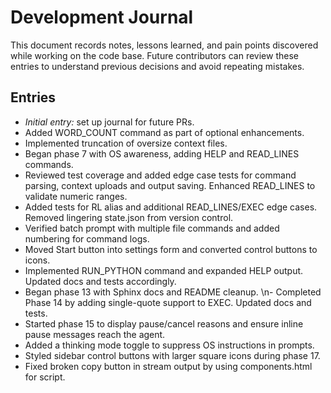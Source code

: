 # Development Journal

This document records notes, lessons learned, and pain points discovered while working on the code base. Future contributors can review these entries to understand previous decisions and avoid repeating mistakes.

## Entries

- *Initial entry:* set up journal for future PRs.
- Added WORD_COUNT command as part of optional enhancements.
- Implemented truncation of oversize context files.
- Began phase 7 with OS awareness, adding HELP and READ_LINES commands.
- Reviewed test coverage and added edge case tests for command parsing,
  context uploads and output saving. Enhanced READ_LINES to validate
  numeric ranges.
- Added tests for RL alias and additional READ_LINES/EXEC edge cases.
  Removed lingering state.json from version control.
- Verified batch prompt with multiple file commands and added numbering for command logs.
- Moved Start button into settings form and converted control buttons to icons.
- Implemented RUN_PYTHON command and expanded HELP output. Updated docs and tests accordingly.
- Began phase 13 with Sphinx docs and README cleanup.
\n- Completed Phase 14 by adding single-quote support to EXEC. Updated docs and tests.
- Started phase 15 to display pause/cancel reasons and ensure inline pause messages reach the agent.
- Added a thinking mode toggle to suppress OS instructions in prompts.
- Styled sidebar control buttons with larger square icons during phase 17.
- Fixed broken copy button in stream output by using components.html for script.

